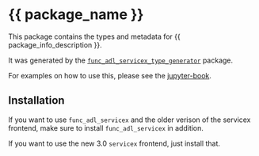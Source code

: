# {{ package_name }}

This package contains the types and metadata for {{ package_info_description }}.

It was generated by the [`func_adl_servicex_type_generator`](https://github.com/gordonwatts/func_adl_servicex_type_generator) package.

For examples on how to use this, please see the [jupyter-book](https://gordonwatts.github.io/xaod_usage).

## Installation

If you want to use `func_adl_servicex` and the older verison of the servicex frontend, make sure to install `func_adl_servicex` in addition.

If you want to use the new 3.0 `servicex` frontend, just install that.

